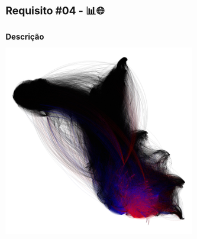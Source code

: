 # Requisito #04 -  📊🌐

## Descrição


![requisito_4](https://github.com/yantvrs/WikepediaPage/blob/main/Requisito_4/requisito4.png)

